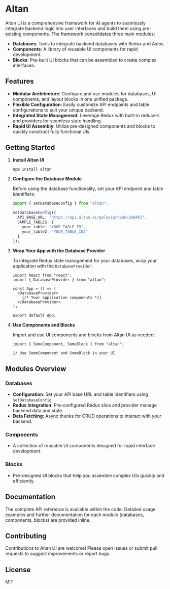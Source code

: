
# Altan 

Altan UI is a comprehensive framework for AI agents to seamlessly integrate backend logic into user interfaces and build them using pre-existing components. The framework consolidates three main modules:

- **Databases**: Tools to integrate backend databases with Redux and Axios.
- **Components**: A library of reusable UI components for rapid development.
- **Blocks**: Pre-built UI blocks that can be assembled to create complex interfaces.

## Features

- **Modular Architecture**: Configure and use modules for databases, UI components, and layout blocks in one unified package.
- **Flexible Configuration**: Easily customize API endpoints and table configurations to suit your unique backend.
- **Integrated State Management**: Leverage Redux with built-in reducers and providers for seamless state handling.
- **Rapid UI Assembly**: Utilize pre-designed components and blocks to quickly construct fully functional UIs.

## Getting Started

1. **Install Altan UI**

   ```bash
   npm install altan
   ```

2. **Configure the Database Module**

   Before using the database functionality, set your API endpoint and table identifiers:

   ```ts
   import { setDatabaseConfig } from "altan";

   setDatabaseConfig({
     API_BASE_URL: "https://api.altan.ai/galaxia/hook/2o6RF5",
     SAMPLE_TABLES: {
       your_table: "YOUR_TABLE_ID",
       your_table2: "YOUR_TABLE_ID2"
     }
   });
   ```

3. **Wrap Your App with the Database Provider**

   To integrate Redux state management for your databases, wrap your application with the `DatabaseProvider`:

   ```tsx
   import React from "react";
   import { DatabaseProvider } from "altan";

   const App = () => (
     <DatabaseProvider>
       {/* Your application components */}
     </DatabaseProvider>
   );

   export default App;
   ```

4. **Use Components and Blocks**

   Import and use UI components and blocks from Altan UI as needed:

   ```tsx
   import { SomeComponent, SomeBlock } from "altan";

   // Use SomeComponent and SomeBlock in your UI
   ```

## Modules Overview

### Databases

- **Configuration**: Set your API base URL and table identifiers using `setDatabaseConfig`.
- **Redux Integration**: Pre-configured Redux slice and provider manage backend data and state.
- **Data Fetching**: Async thunks for CRUD operations to interact with your backend.

### Components

- A collection of reusable UI components designed for rapid interface development.

### Blocks

- Pre-designed UI blocks that help you assemble complex UIs quickly and efficiently.

## Documentation

The complete API reference is available within the code. Detailed usage examples and further documentation for each module (databases, components, blocks) are provided inline.

## Contributing

Contributions to Altan UI are welcome! Please open issues or submit pull requests to suggest improvements or report bugs.

## License

MIT
